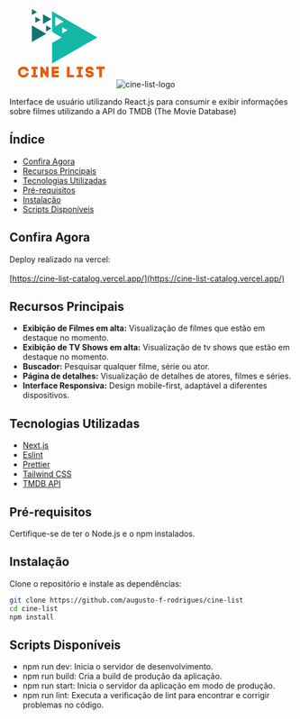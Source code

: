 <svg xmlns="http://www.w3.org/2000/svg" xmlns:xlink="http://www.w3.org/1999/xlink" width="186" zoomAndPan="magnify" viewBox="0 0 139.5 104.249996" height="139" preserveAspectRatio="xMidYMid meet" version="1.0"><defs><g/><clipPath id="978036ed9f"><path d="M 29.589844 21 L 49 21 L 49 45 L 29.589844 45 Z M 29.589844 21 " clip-rule="nonzero"/></clipPath><clipPath id="a3187960cd"><path d="M 29.589844 0 L 37 0 L 37 9 L 29.589844 9 Z M 29.589844 0 " clip-rule="nonzero"/></clipPath><clipPath id="59e3007171"><path d="M 56 2 L 117.457031 2 L 117.457031 72.976562 L 56 72.976562 Z M 56 2 " clip-rule="nonzero"/></clipPath></defs><g clip-path="url(#978036ed9f)"><path fill="#0f766e" d="M 48.992188 32.941406 L 29.695312 21.800781 L 29.695312 44.082031 Z M 48.992188 32.941406 " fill-opacity="1" fill-rule="nonzero"/></g><path fill="#0f766e" d="M 55.746094 13.40625 L 44.671875 7.015625 L 44.671875 19.800781 Z M 55.746094 13.40625 " fill-opacity="1" fill-rule="nonzero"/><g clip-path="url(#a3187960cd)"><path fill="#0f766e" d="M 36.757812 4.070312 L 29.695312 -0.0117188 L 29.695312 8.148438 Z M 36.757812 4.070312 " fill-opacity="1" fill-rule="nonzero"/></g><path fill="#0f766e" d="M 41.46875 14.386719 L 34.402344 10.308594 L 34.402344 18.464844 Z M 41.46875 14.386719 " fill-opacity="1" fill-rule="nonzero"/><path fill="#0f766e" d="M 55.746094 25.878906 L 48.679688 21.800781 L 48.679688 29.957031 Z M 55.746094 25.878906 " fill-opacity="1" fill-rule="nonzero"/><g clip-path="url(#59e3007171)"><path fill="#14b8a6" d="M 70.246094 24.261719 L 77.3125 28.339844 L 70.246094 32.421875 Z M 60.984375 23.082031 L 60.984375 10.296875 L 72.058594 16.691406 Z M 56.761719 2.980469 L 56.761719 30.398438 L 69.574219 37.796875 L 56.761719 45.195312 L 56.761719 72.613281 L 117.0625 37.796875 L 56.761719 2.980469 " fill-opacity="1" fill-rule="nonzero"/></g><g fill="#ea580c" fill-opacity="1"><g transform="translate(10.576572, 91.02421)"><g><path d="M 4.125 -7.03125 C 4.125 -9.71875 6.0625 -11.046875 8 -11.046875 C 9.609375 -11.046875 11.25 -10.125 11.703125 -8.25 L 15.203125 -8.25 C 14.75 -11.875 11.625 -14.328125 8 -14.328125 C 3.96875 -14.328125 0.703125 -11.1875 0.703125 -7.03125 C 0.703125 -2.875 3.96875 0.203125 8 0.203125 C 11.671875 0.203125 14.6875 -2.234375 15.21875 -5.921875 L 11.734375 -5.921875 C 11.28125 -4.015625 9.65625 -3.046875 8 -3.046875 C 6.0625 -3.046875 4.125 -4.375 4.125 -7.03125 Z M 4.125 -7.03125 "/></g></g></g><g fill="#ea580c" fill-opacity="1"><g transform="translate(28.448356, 91.02421)"><g><path d="M 8.984375 0 L 8.984375 -3.078125 L 6.65625 -3.078125 L 6.65625 -11.046875 L 8.984375 -11.046875 L 8.984375 -14.1875 L 0.859375 -14.1875 L 0.859375 -11.046875 L 3.203125 -11.046875 L 3.203125 -3.078125 L 0.859375 -3.078125 L 0.859375 0 Z M 8.984375 0 "/></g></g></g><g fill="#ea580c" fill-opacity="1"><g transform="translate(40.215391, 91.02421)"><g><path d="M 8.546875 -14.109375 L 8.546875 -7.046875 L 3.671875 -14.109375 L 1 -14.109375 L 1 0 L 4.4375 0 L 4.4375 -6.875 L 9.25 0 L 11.953125 0 L 11.953125 -14.109375 Z M 8.546875 -14.109375 "/></g></g></g><g fill="#ea580c" fill-opacity="1"><g transform="translate(55.246356, 91.02421)"><g><path d="M 1 -14.234375 L 1 0 L 10.3125 0 L 10.3125 -3.328125 L 4.46875 -3.328125 L 4.46875 -5.578125 L 10.171875 -5.578125 L 10.171875 -8.921875 L 4.46875 -8.921875 L 4.46875 -10.90625 L 10.296875 -10.90625 L 10.296875 -14.234375 Z M 1 -14.234375 "/></g></g></g><g fill="#ea580c" fill-opacity="1"><g transform="translate(68.504314, 91.02421)"><g/></g></g><g fill="#ea580c" fill-opacity="1"><g transform="translate(75.576931, 91.02421)"><g><path d="M 1 -14.109375 L 1 0 L 10.375 0 L 10.375 -3.328125 L 4.453125 -3.328125 L 4.453125 -14.109375 Z M 1 -14.109375 "/></g></g></g><g fill="#ea580c" fill-opacity="1"><g transform="translate(88.693862, 91.02421)"><g><path d="M 8.984375 0 L 8.984375 -3.078125 L 6.65625 -3.078125 L 6.65625 -11.046875 L 8.984375 -11.046875 L 8.984375 -14.1875 L 0.859375 -14.1875 L 0.859375 -11.046875 L 3.203125 -11.046875 L 3.203125 -3.078125 L 0.859375 -3.078125 L 0.859375 0 Z M 8.984375 0 "/></g></g></g><g fill="#ea580c" fill-opacity="1"><g transform="translate(100.460896, 91.02421)"><g><path d="M 8 -9.65625 L 11.46875 -9.65625 C 11.46875 -12.90625 8.75 -14.3125 6.234375 -14.3125 C 3.21875 -14.3125 0.6875 -12.453125 0.84375 -9.359375 L 0.84375 -9.375 C 1.109375 -6.125 3.8125 -5.625 6.09375 -5.40625 C 6.609375 -5.34375 8.21875 -5.296875 8.21875 -4.296875 C 8.21875 -3.484375 7.3125 -3.171875 6.1875 -3.171875 C 5.40625 -3.171875 4.234375 -3.421875 4.234375 -4.8125 L 0.75 -4.8125 C 0.75 -1.234375 3.875 0.1875 6.171875 0.1875 C 8.84375 0.1875 11.703125 -1.515625 11.703125 -4.453125 C 11.703125 -4.75 11.671875 -5.125 11.609375 -5.4375 C 11 -7.984375 8.484375 -8.5 6.484375 -8.765625 C 6.03125 -8.8125 4.359375 -8.828125 4.359375 -9.875 C 4.359375 -10.640625 5.09375 -11.109375 6.171875 -11.109375 C 7.234375 -11.109375 8 -10.609375 8 -9.65625 Z M 8 -9.65625 "/></g></g></g><g fill="#ea580c" fill-opacity="1"><g transform="translate(115.088907, 91.02421)"><g><path d="M 11.703125 -14.265625 L 0.671875 -14.265625 L 0.671875 -11.046875 L 4.46875 -11.046875 L 4.46875 0 L 7.921875 0 L 7.921875 -11.046875 L 11.703125 -11.046875 Z M 11.703125 -14.265625 "/></g></g></g></svg>
![cine-list-logo](https://github.com/augusto-f-rodrigues/cine-list/assets/85464318/8f6351a2-1f58-4297-a1c8-a8ae09b43531)

Interface de usuário utilizando React.js para consumir e exibir informações sobre filmes utilizando a API do TMDB (The Movie Database)

## Índice

- [Confira Agora](#confira-agora)
- [Recursos Principais](#recursos-principais)
- [Tecnologias Utilizadas](#tecnologias-utilizadas)
- [Pré-requisitos](#pré-requisitos)
- [Instalação](#instalação)
- [Scripts Disponíveis](#scripts-disponíveis)

## Confira Agora

Deploy realizado na vercel: 
<br/>
<br/>
[https://cine-list-catalog.vercel.app/](https://cine-list-catalog.vercel.app/)

## Recursos Principais

- **Exibição de Filmes em alta:** Visualização de filmes que estão em destaque no momento.
- **Exibição de TV Shows em alta:** Visualização de tv shows que estão em destaque no momento.
- **Buscador:** Pesquisar qualquer filme, série ou ator.
- **Página de detalhes:** Visualização de detalhes de atores, filmes e séries.
- **Interface Responsiva:** Design mobile-first, adaptável a diferentes dispositivos.

## Tecnologias Utilizadas

- [Next.js](https://nextjs.org/)
- [Eslint](https://eslint.org/)
- [Prettier](https://prettier.io/)
- [Tailwind CSS](https://tailwindcss.com/)
- [TMDB API](https://developer.themoviedb.org/reference/intro/getting-started)

## Pré-requisitos

Certifique-se de ter o Node.js e o npm instalados.

## Instalação

Clone o repositório e instale as dependências:

```bash
git clone https://github.com/augusto-f-rodrigues/cine-list
cd cine-list
npm install
```

## Scripts Disponíveis

- npm run dev: Inicia o servidor de desenvolvimento.
- npm run build: Cria a build de produção da aplicação.
- npm run start: Inicia o servidor da aplicação em modo de produção.
- npm run lint: Executa a verificação de lint para encontrar e corrigir problemas no código.
